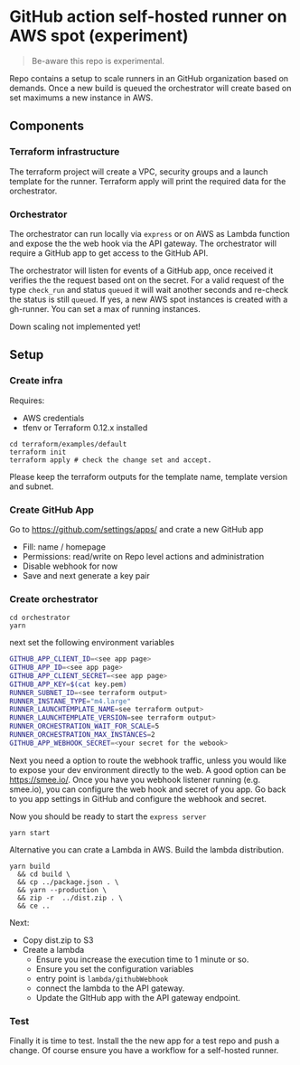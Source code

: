 # GitHub action self-hosted runner on AWS spot (experiment)

> Be-aware this repo is experimental.

Repo contains a setup to scale runners in an GitHub organization based on demands. Once a new build is queued the orchestrator will create based on set maximums a new instance in AWS. 

## Components

### Terraform infrastructure
The terraform project will create a VPC, security groups and a launch template for the runner. Terraform apply will print the required data for the orchestrator.

### Orchestrator

The orchestrator can run locally via `express` or on AWS as Lambda function and expose the the web hook via the API gateway. The orchestrator will require a GitHub app to get access to the GitHub API.

The orchestrator will listen for events of a GitHub app, once received it verifies the the request based ont on the secret. For a valid request of the type `check_run` and status `queued` it will wait another seconds and re-check the status is still `queued`. If yes, a new AWS spot instances is created with a gh-runner. You can set a max of running instances.

Down scaling not implemented yet!

## Setup

### Create infra
Requires:
- AWS credentials
- tfenv or Terraform 0.12.x installed

```
cd terraform/examples/default
terraform init
terraform apply # check the change set and accept.
```
Please keep the terraform outputs for the template name, template version and subnet.

### Create GitHub App
Go to https://github.com/settings/apps/ and crate a new GitHub app
- Fill: name / homepage
- Permissions: read/write on Repo level actions and administration
- Disable webhook for now
- Save and next generate a key pair


### Create orchestrator
```
cd orchestrator
yarn
```
next set the following environment variables
```bash
GITHUB_APP_CLIENT_ID=<see app page>
GITHUB_APP_ID=<see app page>
GITHUB_APP_CLIENT_SECRET=<see app page>
GITHUB_APP_KEY=$(cat key.pem)
RUNNER_SUBNET_ID=<see terraform output>
RUNNER_INSTANE_TYPE="m4.large"
RUNNER_LAUNCHTEMPLATE_NAME=see terraform output>
RUNNER_LAUNCHTEMPLATE_VERSION=see terraform output>
RUNNER_ORCHESTRATION_WAIT_FOR_SCALE=5
RUNNER_ORCHESTRATION_MAX_INSTANCES=2
GITHUB_APP_WEBHOOK_SECRET=<your secret for the webook>
```
Next you need a option to route the webhook traffic, unless you would like to expose your dev environment directly to the web. A good option can be https://smee.io/. Once you have you webhook listener running (e.g. smee.io), you can configure the web hook and secret of you app. Go back to you app settings in GitHub and configure the webhook and secret.

Now you should be ready to start the `express server`
```
yarn start
```

Alternative you can crate a Lambda in AWS. Build the lambda distribution.
```
yarn build 
  && cd build \
  && cp ../package.json . \
  && yarn --production \
  && zip -r  ../dist.zip . \
  && ce ..
```
Next:
- Copy dist.zip to S3
- Create a lambda
  - Ensure you increase the execution time to 1 minute or so.
  - Ensure you set the configuration variables
  - entry point is `lambda/githubWebhook`
  - connect the lambda to the API gateway.
  - Update the GItHub app with the API gateway endpoint.

### Test

Finally it is time to test. Install the the new app for a test repo and push a change. Of course ensure you have a workflow for a self-hosted runner.